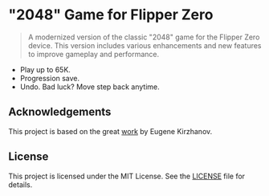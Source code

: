 # "2048" Game for Flipper Zero

> A modernized version of the classic "2048" game for the Flipper Zero device. This version includes various enhancements and new features to improve gameplay and performance.

- Play up to 65K.
- Progression save.
- Undo. Bad luck? Move step back anytime.

## Acknowledgements

This project is based on the great [work](https://github.com/eugene-kirzhanov/flipper-zero-2048-game) by Eugene Kirzhanov.

## License

This project is licensed under the MIT License. See the [LICENSE](LICENSE) file for details.
